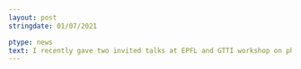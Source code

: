 ```yaml
---
layout: post
stringdate: 01/07/2021

ptype: news
text: I recently gave two invited talks at EPFL and GTTI workshop on physics-informed image translation. <a href="https://youtu.be/62YDg4FvqKs">The EPFL talk is available online!</a>
---
```

